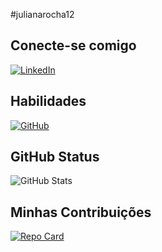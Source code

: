 #julianarocha12

## Conecte-se comigo
[![LinkedIn](https://img.shields.io/badge/LinkedIn-0077B5?style=for-the-badge&logo=linkedin&logoColor=white)](https://www.linkedin.com/in/juliana-rocha-de-almeida-280411136/)

## Habilidades
[![GitHub](https://img.shields.io/badge/GitHub-100000?style=for-the-badge&logo=github&logoColor=white)](https://github.com/julianarocha12)

## GitHub Status
![GitHub Stats](https://github-readme-stats.vercel.app/api?username=julianarocha12&theme=transparent&bg_color=000&border_color=30A3DC&show_icons=true&icon_color=30A3DC&title_color=E94D5F&text_color=FFF)

## Minhas Contribuições
[![Repo Card](https://github-readme-stats.vercel.app/api/pin/?username=julianarocha12&repo=dio-lab-open-source&bg_color=000&border_color=30A3DC&show_icons=true&icon_color=30A3DC&title_color=E94D5F&text_color=FFF)](https://github.com/julianarocha12/dio-lab-open-source)
